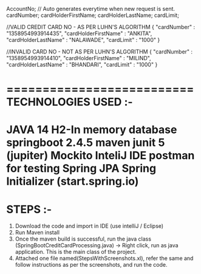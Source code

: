 AccountNo;  // Auto generates everytime when new request is sent.
cardNumber;
cardHolderFirstName;
cardHolderLastName;
cardLimit;

//VALID CREDIT CARD NO - AS PER LUHN'S ALGORITHM
{
"cardNumber" : "1358954993914435",
"cardHolderFirstName" : "ANKITA",
"cardHolderLastName" : "NALAWADE",
"cardLimit" : "1000"
}

//INVALID CARD NO - NOT AS PER LUHN'S ALGORITHM
{
"cardNumber" : "1358954993914410",
"cardHolderFirstName" : "MILIND",
"cardHolderLastName" : "BHANDARI",
"cardLimit" : "1000"
}

==========================
TECHNOLOGIES USED :-
=======================

JAVA 14
H2-In memory database
springboot 2.4.5
maven
junit 5 (jupiter)
Mockito
InteliJ IDE
postman for testing 
Spring JPA
Spring Initializer (start.spring.io)
==========================

STEPS :-
==========================

1. Download the code and import in IDE (use intelliJ / Eclipse)
2. Run Maven install
3. Once the maven build is successful, run the java class (SpringBootCreditCardProcessing.java) -> Right click, run as java application.
This is the main class of the project.
4. Attached one file named(StepsWithScreenshots.xl), refer the same and follow instructions as per the screenshots, and run the code. 



